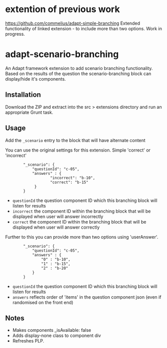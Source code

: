# extention of previous work 
https://github.com/commelius/adapt-simple-branching Extended functionality of linked extension - to include more than two options. Work in progress. 

# adapt-scenario-branching
An Adapt framework extension to add scenario branching functionality. Based on the results of the question the scenario-branching block can display/hide it's components.

## Installation

Download the ZIP and extract into the src > extensions directory and run an appropriate Grunt task.

## Usage

Add the `_scenario` entry to the block that will have alternate content

You can use the original settings for this extension. Simple 'correct' or 'incorrect'

```
        "_scenario": {
            "questionId": "c-05",
            "answers" : {
                    "incorrect": "b-10",
                    "correct": "b-15"
             }
        }
```

* `questionId` the question component ID which this branching block will listen for results
* `incorrect` the component ID within the branching block that will be displayed when user will answer incorrectly
* `correct` the component ID within the branching block that will be displayed when user will answer correctly

Further to this you can provide more than two options using 'userAnswer'.


```
        "_scenario": {
            "questionId": "c-05",
            "answers" : {
                "0" : "b-10",
                "1" : "b-15",
                "2" : "b-20"
            }
        }
```

* `questionId` the question component ID which this branching block will listen for results
* `answers` reflects order of 'items' in the question component json (even if randomised on the front end)

## Notes

* Makes components _isAvailable: false
* Adds display-none class to component div
* Refreshes PLP.
